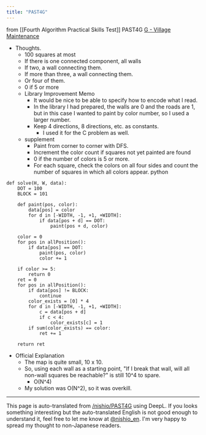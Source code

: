 ```yaml
---
title: "PAST4G"
---
```


from  [[Fourth Algorithm Practical Skills Test]]
PAST4G
[G - Village Maintenance](https://atcoder.jp/contests/past202010-open/tasks/past202010_g)
- Thoughts.
    - 100 squares at most
    - If there is one connected component, all walls
    - If two, a wall connecting them.
    - If more than three, a wall connecting them.
    - Or four of them.
    - 0 if 5 or more
    - Library Improvement Memo
        - It would be nice to be able to specify how to encode what I read.
        - In the library I had prepared, the walls are 0 and the roads are 1, but in this case I wanted to paint by color number, so I used a larger number.
        - Keep 4 directions, 8 directions, etc. as constants.
            - I used it for the C problem as well.
    - supplement
        - Paint from corner to corner with DFS.
        - Increment the color count if squares not yet painted are found
        - 0 if the number of colors is 5 or more.
        - For each square, check the colors on all four sides and count the number of squares in which all colors appear.
python

```
def solve(H, W, data):
    DOT = 100
    BLOCK = 101

    def paint(pos, color):
        data[pos] = color
        for d in [-WIDTH, -1, +1, +WIDTH]:
            if data[pos + d] == DOT:
                paint(pos + d, color)

    color = 0
    for pos in allPosition():
        if data[pos] == DOT:
            paint(pos, color)
            color += 1

    if color >= 5:
        return 0
    ret = 0
    for pos in allPosition():
        if data[pos] != BLOCK:
            continue
        color_exists = [0] * 4
        for d in [-WIDTH, -1, +1, +WIDTH]:
            c = data[pos + d]
            if c < 4:
                color_exists[c] = 1
        if sum(color_exists) == color:
            ret += 1

    return ret
```

- Official Explanation
    - The map is quite small, 10 x 10.
    - So, using each wall as a starting point, "If I break that wall, will all non-wall squares be reachable?" is still 10^4 to spare.
        - O(N^4)
    - My solution was O(N^2), so it was overkill.

---
This page is auto-translated from [/nishio/PAST4G](https://scrapbox.io/nishio/PAST4G) using DeepL. If you looks something interesting but the auto-translated English is not good enough to understand it, feel free to let me know at [@nishio_en](https://twitter.com/nishio_en). I'm very happy to spread my thought to non-Japanese readers.